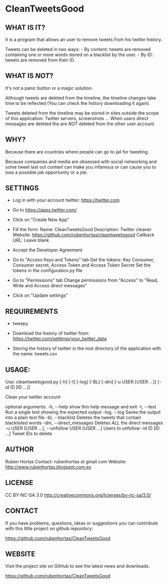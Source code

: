 CleanTweetsGood
======

WHAT IS IT?
------

It is a program that allows an user to remove tweets from his twitter history.

Tweets can be deleted in two ways:
    - By content: tweets are removed containing one or more words
         stored on a blacklist by the user.
    - By ID: tweets are removed from their ID.

WHAT IS *NOT*?
------

It's not a panic button or a magic solution.

Although tweets are deleted from the timeline, the timeline changes take time to be reflected
(You can check the history downloading it again).

Tweets deleted from the timeline may be stored in sites outside the scope of this application:
Twitter servers, screenshots ... 
When users direct messages are deleted the are *NOT* deleted from the other user account.

WHY?
------

Because there are countries where people can go to jail for tweeting.

Because companies and media are obsessed with social networking and some tweet last out 
context can make you infamous or can cause you to lose a possible job opportunity
or a job.


SETTINGS
------
    
* Log in with your account twitter: https://twitter.com

* Go to https://apps.twitter.com/

* Click on "Create New App"

* Fill the form:
    Name: CleanTweetsGood
    Description: Twitter cleaner
    Website: https://github.com/rubenhortas/cleantweetsgood
    Callback URL: Leave blank

* Accept the Developer Agreement

* Go to "Access Keys and Tokens" tab
    Get the tokens: Key Consumer, Consumer secret, Access Token and Access Token Secret
    Set the tokens in the configuration.py file

* Go to "Permissions" tab
    Change permissions from "Access" to "Read, Write and Access direct messages"

* Click on "Update settings"
    
    
REQUIREMENTS
------

* tweepy

* Download the history of twitter from: https://twitter.com/settings/your_twitter_data

* Storing the history of twitter in the root directory of the application with the name: tweets.csv

USAGE:
------

Use: cleantweetsgood.py [-h] [-t] [-log] [-BL] [-dm] [-u USER [USER ...]]
                        [-id ID [ID ...]]

Clean your twitter account

optional arguments:
    -h, --help            show this help message and exit
    -t, --test            Run a single test showing the expected output
    -log, --log           Saves the output into a plain text file
    -bl, --blacklist      Deletes the tweets that contain blacklisted words
    -dm, --direct_messages
                          Deletes *ALL* the direct messages
    -u USER [USER ...], --unfollow USER [USER ...]
                          Users to unfollow
    -id ID [ID ...]       Tweet IDs to delete


AUTHOR
------

Ruben Hortas
Contact: rubenhortas at gmail.com
Website: http://www.rubenhortas.blogspot.com.es

LICENSE
------

CC BY-NC-SA 3.0
http://creativecommons.org/licenses/by-nc-sa/3.0/

CONTACT
------

If you have problems, questions, ideas or suggestions you can
contribute with this little project on github repository:

https://github.com/rubenhortas/CleanTweetsGood

WEBSITE
------

Visit the project site on GitHub to see the latest news and downloads:

https://github.com/rubenhortas/CleanTweetsGood
